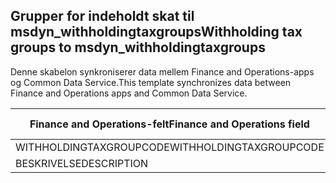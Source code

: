 ## <a name="withholding-tax-groups-to-msdyn_withholdingtaxgroups"></a><span data-ttu-id="8687e-101">Grupper for indeholdt skat til msdyn_withholdingtaxgroups</span><span class="sxs-lookup"><span data-stu-id="8687e-101">Withholding tax groups to msdyn_withholdingtaxgroups</span></span>

<span data-ttu-id="8687e-102">Denne skabelon synkroniserer data mellem Finance and Operations-apps og Common Data Service.</span><span class="sxs-lookup"><span data-stu-id="8687e-102">This template synchronizes data between Finance and Operations apps and Common Data Service.</span></span>

<span data-ttu-id="8687e-103">Finance and Operations-felt</span><span class="sxs-lookup"><span data-stu-id="8687e-103">Finance and Operations field</span></span> | <span data-ttu-id="8687e-104">Tilknytningstype</span><span class="sxs-lookup"><span data-stu-id="8687e-104">Map type</span></span> | <span data-ttu-id="8687e-105">Andet Dynamics 365-felt</span><span class="sxs-lookup"><span data-stu-id="8687e-105">Other Dynamics 365 field</span></span> | <span data-ttu-id="8687e-106">Standardværdi</span><span class="sxs-lookup"><span data-stu-id="8687e-106">Default value</span></span>
---|---|---|---
<span data-ttu-id="8687e-107">WITHHOLDINGTAXGROUPCODE</span><span class="sxs-lookup"><span data-stu-id="8687e-107">WITHHOLDINGTAXGROUPCODE</span></span> | = | <span data-ttu-id="8687e-108">msdyn_name</span><span class="sxs-lookup"><span data-stu-id="8687e-108">msdyn_name</span></span> | 
<span data-ttu-id="8687e-109">BESKRIVELSE</span><span class="sxs-lookup"><span data-stu-id="8687e-109">DESCRIPTION</span></span> | = | <span data-ttu-id="8687e-110">msdyn_description</span><span class="sxs-lookup"><span data-stu-id="8687e-110">msdyn_description</span></span> | 
